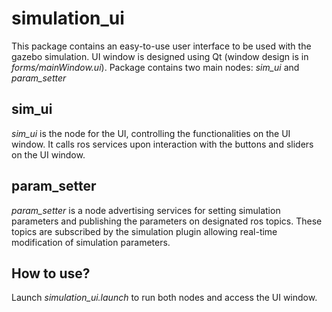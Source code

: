# simulation_ui

This package contains an easy-to-use user interface to be used with the gazebo simulation. UI window is designed using Qt (window design is in *forms/mainWindow.ui*). Package contains two main nodes: *sim_ui* and *param_setter*

## sim_ui

*sim_ui* is the node for the UI, controlling the functionalities on the UI window. It calls ros services upon interaction with the buttons and sliders on the UI window.

## param_setter

*param_setter* is a node advertising services for setting simulation parameters and publishing the parameters on designated ros topics. These topics are subscribed by the simulation plugin allowing real-time modification of simulation parameters.

## How to use?

Launch *simulation_ui.launch* to run both nodes and access the UI window.
